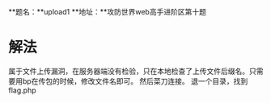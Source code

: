 **题名：**upload1
**地址：**攻防世界web高手进阶区第十题

# 解法
属于文件上传漏洞，在服务器端没有检验，只在本地检查了上传文件后缀名。只需要用bp在传包的时候，修改文件名即可。
然后菜刀连接。
退一个目录，找到flag.php